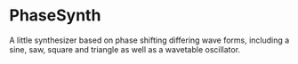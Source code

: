 # PhaseSynth
A little synthesizer based on phase shifting differing wave forms, including a sine, saw, square and triangle as well as a wavetable oscillator.
